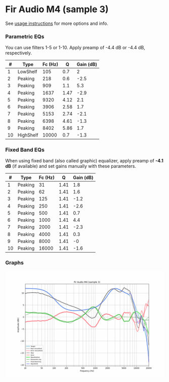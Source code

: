 # Fir Audio M4 (sample 3)
See [usage instructions](https://github.com/jaakkopasanen/AutoEq#usage) for more options and info.

### Parametric EQs
You can use filters 1-5 or 1-10. Apply preamp of -4.4 dB or -4.4 dB, respectively.

|   # | Type      |   Fc (Hz) |    Q |   Gain (dB) |
|-----|-----------|-----------|------|-------------|
|   1 | LowShelf  |       105 | 0.7  |         2   |
|   2 | Peaking   |       218 | 0.6  |        -2.5 |
|   3 | Peaking   |       909 | 1.1  |         5.3 |
|   4 | Peaking   |      1637 | 1.47 |        -2.9 |
|   5 | Peaking   |      9320 | 4.12 |         2.1 |
|   6 | Peaking   |      3906 | 2.58 |         1.7 |
|   7 | Peaking   |      5153 | 2.74 |        -2.1 |
|   8 | Peaking   |      6398 | 4.61 |        -1.3 |
|   9 | Peaking   |      8402 | 5.86 |         1.7 |
|  10 | HighShelf |     10000 | 0.7  |        -1.3 |

### Fixed Band EQs
When using fixed band (also called graphic) equalizer, apply preamp of **-4.1 dB** (if available) and set gains manually with these parameters.

|   # | Type    |   Fc (Hz) |    Q |   Gain (dB) |
|-----|---------|-----------|------|-------------|
|   1 | Peaking |        31 | 1.41 |         1.8 |
|   2 | Peaking |        62 | 1.41 |         1.6 |
|   3 | Peaking |       125 | 1.41 |        -1.2 |
|   4 | Peaking |       250 | 1.41 |        -2.6 |
|   5 | Peaking |       500 | 1.41 |         0.7 |
|   6 | Peaking |      1000 | 1.41 |         4.4 |
|   7 | Peaking |      2000 | 1.41 |        -2.3 |
|   8 | Peaking |      4000 | 1.41 |         0.3 |
|   9 | Peaking |      8000 | 1.41 |        -0   |
|  10 | Peaking |     16000 | 1.41 |        -1.6 |

### Graphs
![](./Fir%20Audio%20M4%20(sample%203).png)
